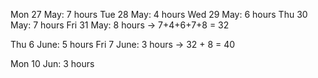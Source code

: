 Mon 27 May: 7 hours
Tue 28 May: 4 hours
Wed 29 May: 6 hours
Thu 30 May: 7 hours
Fri 31 May: 8 hours -> 7+4+6+7+8 = 32

Thu 6 June: 5 hours
Fri 7 June: 3 hours -> 32 + 8 = 40

Mon 10 Jun: 3 hours

